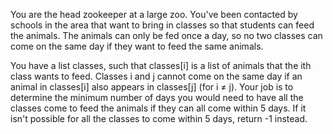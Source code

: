 You are the head zookeeper at a large zoo. You've been contacted by schools in the area that want to bring in classes so that students can feed the animals. The animals can only be fed once a day, so no two classes can come on the same day if they want to feed the same animals.

You have a list classes, such that classes[i] is a list of animals that the ith class wants to feed. Classes i and j cannot come on the same day if an animal in classes[i] also appears in classes[j] (for i ≠ j). Your job is to determine the minimum number of days you would need to have all the classes come to feed the animals if they can all come within 5 days. If it isn't possible for all the classes to come within 5 days, return -1 instead.
